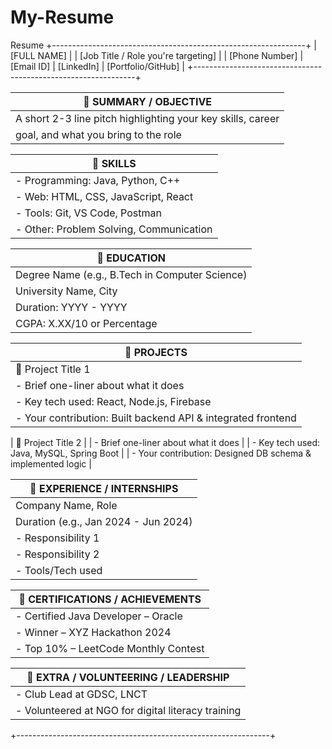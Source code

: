 # My-Resume
Resume 
+---------------------------------------------------------------+
|                        [FULL NAME]                            |
|                  [Job Title / Role you're targeting]          |
| [Phone Number] | [Email ID] | [LinkedIn] | [Portfolio/GitHub] |
+---------------------------------------------------------------+

| 🔹 SUMMARY / OBJECTIVE                                        |
|---------------------------------------------------------------|
| A short 2-3 line pitch highlighting your key skills, career   |
| goal, and what you bring to the role                         |

| 🔹 SKILLS                                                     |
|---------------------------------------------------------------|
| - Programming: Java, Python, C++                              |
| - Web: HTML, CSS, JavaScript, React                           |
| - Tools: Git, VS Code, Postman                                |
| - Other: Problem Solving, Communication                       |

| 🔹 EDUCATION                                                  |
|---------------------------------------------------------------|
| Degree Name (e.g., B.Tech in Computer Science)                |
| University Name, City                                         |
| Duration: YYYY - YYYY                                         |
| CGPA: X.XX/10 or Percentage                                   |

| 🔹 PROJECTS                                                   |
|---------------------------------------------------------------|
| 📌 Project Title 1                                            |
| - Brief one-liner about what it does                         |
| - Key tech used: React, Node.js, Firebase                     |
| - Your contribution: Built backend API & integrated frontend  |

| 📌 Project Title 2                                            |
| - Brief one-liner about what it does                         |
| - Key tech used: Java, MySQL, Spring Boot                     |
| - Your contribution: Designed DB schema & implemented logic  |

| 🔹 EXPERIENCE / INTERNSHIPS                                   |
|---------------------------------------------------------------|
| Company Name, Role                                            |
| Duration (e.g., Jan 2024 - Jun 2024)                          |
| - Responsibility 1                                            |
| - Responsibility 2                                            |
| - Tools/Tech used                                             |

| 🔹 CERTIFICATIONS / ACHIEVEMENTS                              |
|---------------------------------------------------------------|
| - Certified Java Developer – Oracle                          |
| - Winner – XYZ Hackathon 2024                                |
| - Top 10% – LeetCode Monthly Contest                          |

| 🔹 EXTRA / VOLUNTEERING / LEADERSHIP                          |
|---------------------------------------------------------------|
| - Club Lead at GDSC, LNCT                                     |
| - Volunteered at NGO for digital literacy training            |

+---------------------------------------------------------------+
